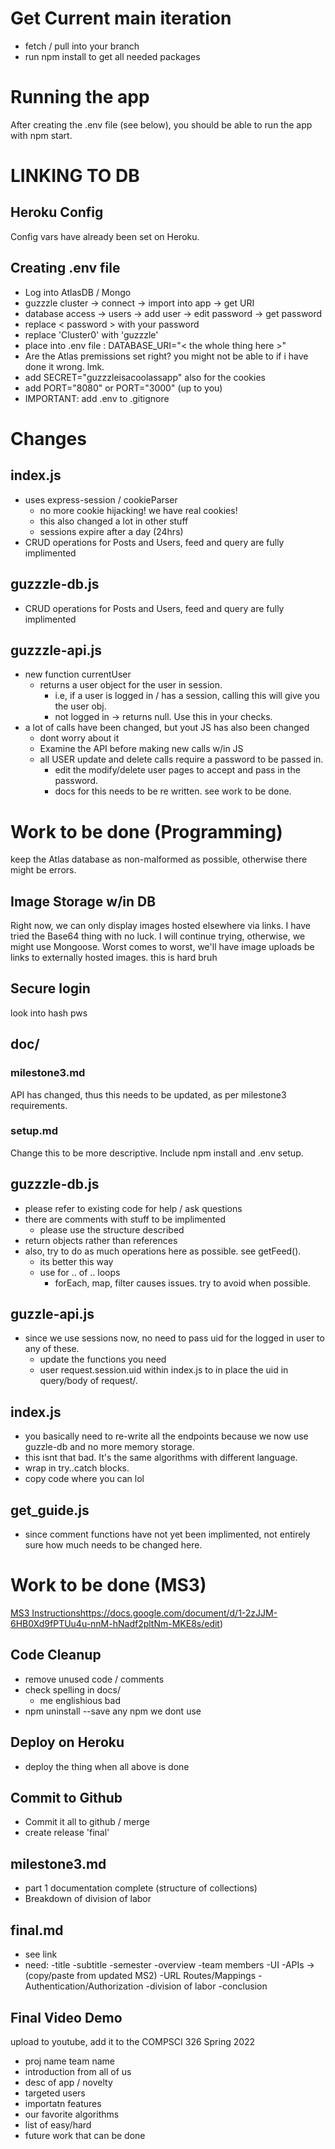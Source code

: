 # Get Current main iteration
- fetch / pull into your branch
- run npm install to get all needed packages
# Running the app
After creating the .env file (see below), you should be able to run the app with 
    npm start.

# LINKING TO DB
## Heroku Config
Config vars have already been set on Heroku.
## Creating .env file
- Log into AtlasDB / Mongo 
- guzzzle cluster -> connect -> import into app -> get URI
- database access -> users -> add user -> edit password -> get password
- replace < password > with your password
- replace 'Cluster0' with 'guzzzle'
- place into .env file : DATABASE_URI="< the whole thing here >"
- Are the Atlas premissions set right? you might not be able to if i have done it wrong. lmk.
- add SECRET="guzzzleisacoolassapp" also for the cookies 
- add PORT="8080" or PORT="3000" (up to you)
- IMPORTANT: add .env to .gitignore

# Changes
## index.js
- uses express-session / cookieParser
    - no more cookie hijacking! we have real cookies!
    - this also changed a lot in other stuff
    - sessions expire after a day (24hrs)
- CRUD operations for Posts and Users, feed and query are fully implimented
## guzzzle-db.js
- CRUD operations for Posts and Users, feed and query are fully implimented
## guzzzle-api.js
- new function currentUser
    - returns a user object for the user in session.
        - i.e, if a user is logged in / has a session, calling this will give you the user obj.
        - not logged in -> returns null. Use this in your checks.
- a lot of calls have been changed, but yout JS has also been changed
    - dont worry about it
    - Examine the API before making new calls w/in JS
    - all USER update and delete calls require a password to be passed in. 
        - edit the modify/delete user pages to accept and pass in the password.
        - docs for this needs to be re written. see work to be done.

# Work to be done (Programming)
keep the Atlas database as non-malformed as possible, otherwise there might be errors.
## Image Storage w/in DB
Right now, we can only display images hosted elsewhere via links. I have tried the Base64 thing with no luck.
I will continue trying, otherwise, we might use Mongoose. Worst comes to worst, we'll have image uploads be links
to externally hosted images.
this is hard bruh
## Secure login
look into hash pws
## doc/
### milestone3.md
API has changed, thus this needs to be updated, as per milestone3 requirements.
### setup.md
Change this to be more descriptive. Include npm install and .env setup.
## guzzzle-db.js
- please refer to existing code for help / ask questions
- there are comments with stuff to be implimented
    - please use the structure described
- return objects rather than references
- also, try to do as much operations here as possible. see getFeed().
    - its better this way
    - use for .. of .. loops 
        - forEach, map, filter causes issues. try to avoid when possible.
## guzzle-api.js
- since we use sessions now, no need to pass uid for the logged in user to any of these.
    - update the functions you need
    - user request.session.uid within index.js to in place the uid in query/body of request/.
## index.js
- you basically need to re-write all the endpoints because we now use guzzle-db and no more memory storage.
- this isnt that bad. It's the same algorithms with different language.
- wrap in try..catch blocks.
- copy code where you can lol
## get_guide.js
- since comment functions have not yet been implimented, not entirely sure how much needs to be changed here.

# Work to be done (MS3)
[MS3 Instructions](https://link-url-here.org)https://docs.google.com/document/d/1-2zJJM-6HB0Xd9fPTUu4u-nnM-hNadf2pltNm-MKE8s/edit)
## Code Cleanup
- remove unused code / comments
- check spelling in docs/
    - me englishious bad
- npm uninstall --save any npm we dont use
## Deploy on Heroku
- deploy the thing when all above is done
## Commit to Github
- Commit it all to github / merge
- create release 'final'
## milestone3.md
- part 1 documentation complete (structure of collections)
- Breakdown of division of labor
## final.md
- see link
- need:
    -title
    -subtitle
    -semester
    -overview
    -team members
    -UI
    -APIs -> (copy/paste from updated MS2)
    -URL Routes/Mappings
    -Authentication/Authorization
    -division of labor
    -conclusion
## Final Video Demo
upload to youtube, add it to the COMPSCI 326 Spring 2022 
- proj name team name
- introduction from all of us
- desc of app / novelty
- targeted users
- importatn features
- our favorite algorithms
- list of easy/hard
- future work that can be done
